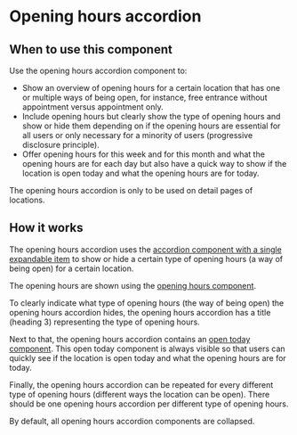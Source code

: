 # Opening hours accordion

## When to use this component

Use the opening hours accordion component to:

* Show an overview of opening hours for a certain location that has one or multiple ways of being open, for instance, free entrance without appointment versus appointment only.
* Include opening hours but clearly show the type of opening hours and show or hide them depending on if the opening hours are essential for all users or only necessary for a minority of users (progressive disclosure principle).
* Offer opening hours for this week and for this month and what the opening hours are for each day but also have a quick way to show if the location is open today and what the opening hours are for today.

The opening hours accordion is only to be used on detail pages of locations.

## How it works

The opening hours accordion uses the <a href="{{path './accordion.html'}}">accordion component with a single expandable item</a> to show or hide a certain type of opening hours (a way of being open) for a certain location.

The opening hours are shown using the <a href="{{path './opening-hours.html'}}">opening hours component</a>.

To clearly indicate what type of opening hours (the way of being open) the opening hours accordion hides, the opening hours accordion has a title (heading 3) representing the type of opening hours.

Next to that, the opening hours accordion contains an <a href="{{path './open-today.html'}}">open today component</a>. This open today component is always visible so that users can quickly see if the location is open today and what the opening hours are for today.

Finally, the opening hours accordion can be repeated for every different type of opening hours (different ways the location can be open). There should be one opening hours accordion per different type of opening hours.

By default, all opening hours accordion components are collapsed.